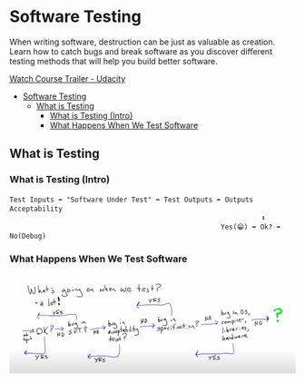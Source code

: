 # Software Testing

When writing software, destruction can be just as valuable as creation. Learn how to catch bugs and break software as you discover different testing methods that will help you build better software.

[Watch Course Trailer - Udacity][1]

- [Software Testing](#software-testing)
  - [What is Testing](#what-is-testing)
    - [What is Testing (Intro)](#what-is-testing-intro)
    - [What Happens When We Test Software](#what-happens-when-we-test-software)

## What is Testing

### What is Testing (Intro)

    Test Inputs ➡ "Software Under Test" ➡ Test Outputs ➡ Outputs Acceptability
                                                                  ⬇
                                                        Yes(😁) ⬅ Ok? ➡ No(Debug)

### What Happens When We Test Software

![images](images/1.png)

<!-- urls and paths -->
[1]: https://youtu.be/e06Vo9rba3k
